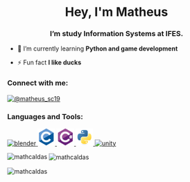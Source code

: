 <h1 align="center">Hey, I'm Matheus</h1>
<h3 align="center">I’m study Information Systems at IFES.</h3>

- 🌱 I’m currently learning **Python and game development**

- ⚡ Fun fact **I like ducks**

<h3 align="left">Connect with me:</h3>
<p align="left">
<a href="https://instagram.com/@matheus_sc19" target="blank"><img align="center" src="https://raw.githubusercontent.com/rahuldkjain/github-profile-readme-generator/master/src/images/icons/Social/instagram.svg" alt="@matheus_sc19" height="30" width="40" /></a>
</p>

<h3 align="left">Languages and Tools:</h3>
<p align="left"> <a href="https://www.blender.org/" target="_blank" rel="noreferrer"> <img src="https://download.blender.org/branding/community/blender_community_badge_white.svg" alt="blender" width="40" height="40"/> </a> <a href="https://www.cprogramming.com/" target="_blank" rel="noreferrer"> <img src="https://raw.githubusercontent.com/devicons/devicon/master/icons/c/c-original.svg" alt="c" width="40" height="40"/> </a> <a href="https://www.w3schools.com/cs/" target="_blank" rel="noreferrer"> <img src="https://raw.githubusercontent.com/devicons/devicon/master/icons/csharp/csharp-original.svg" alt="csharp" width="40" height="40"/> </a> <a href="https://www.python.org" target="_blank" rel="noreferrer"> <img src="https://raw.githubusercontent.com/devicons/devicon/master/icons/python/python-original.svg" alt="python" width="40" height="40"/> </a> <a href="https://unity.com/" target="_blank" rel="noreferrer"> <img src="https://www.vectorlogo.zone/logos/unity3d/unity3d-icon.svg" alt="unity" width="40" height="40"/> </a> </p>

<p><img align="left" src="https://github-readme-stats.vercel.app/api/top-langs?username=mathcaldas&show_icons=true&locale=en&layout=compact" alt="mathcaldas" /></p>

<p>&nbsp;<img align="center" src="https://github-readme-stats.vercel.app/api?username=mathcaldas&show_icons=true&locale=en" alt="mathcaldas" /></p>

<p><img align="center" src="https://github-readme-streak-stats.herokuapp.com/?user=mathcaldas&" alt="mathcaldas" /></p>
